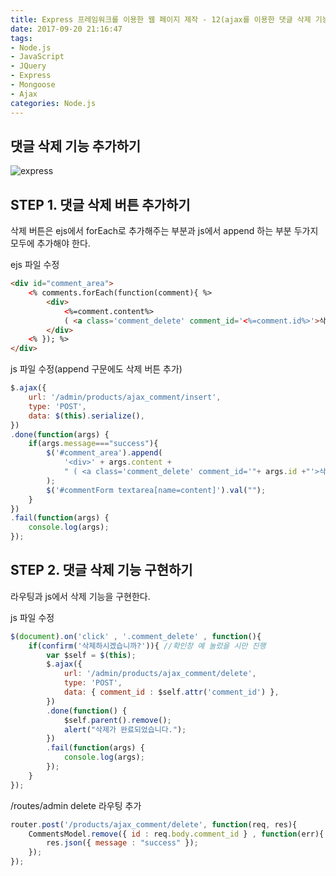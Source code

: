 ```yaml
---
title: Express 프레임워크를 이용한 웹 페이지 제작 - 12(ajax를 이용한 댓글 삭제 기능 제작)
date: 2017-09-20 21:16:47
tags: 
- Node.js
- JavaScript
- JQuery
- Express
- Mongoose
- Ajax
categories: Node.js
---
```


## **댓글 삭제 기능 추가하기**

![express](/images/node.png)

## STEP 1. 댓글 삭제 버튼 추가하기

삭제 버튼은 ejs에서 forEach로 추가해주는 부분과
js에서 append 하는 부분 두가지 모두에 추가해야 한다.

ejs 파일 수정

```html
<div id="comment_area">
    <% comments.forEach(function(comment){ %>
        <div>
            <%=comment.content%>
            ( <a class='comment_delete' comment_id='<%=comment.id%>'>삭제</a> )
        </div>
    <% }); %>
</div>
```

js 파일 수정(append 구문에도 삭제 버튼 추가)

```javascript
$.ajax({
    url: '/admin/products/ajax_comment/insert',
    type: 'POST',
    data: $(this).serialize(),
})
.done(function(args) {
    if(args.message==="success"){
        $('#comment_area').append(
            '<div>' + args.content +
            " ( <a class='comment_delete' comment_id='"+ args.id +"'>삭제</a> ) </div>"
        );
        $('#commentForm textarea[name=content]').val("");
    }
})
.fail(function(args) {
    console.log(args);
});
```

## STEP 2. 댓글 삭제 기능 구현하기
라우팅과 js에서 삭제 기능을 구현한다.

js 파일 수정

```javascript
$(document).on('click' , '.comment_delete' , function(){
    if(confirm('삭제하시겠습니까?')){ //확인창 예 눌렀을 시만 진행
        var $self = $(this);
        $.ajax({
            url: '/admin/products/ajax_comment/delete',
            type: 'POST',
            data: { comment_id : $self.attr('comment_id') },
        })
        .done(function() {
            $self.parent().remove();
            alert("삭제가 완료되었습니다.");
        })
        .fail(function(args) {
            console.log(args);
        });
    }
});
```

/routes/admin delete 라우팅 추가

```javascript
router.post('/products/ajax_comment/delete', function(req, res){
    CommentsModel.remove({ id : req.body.comment_id } , function(err){
        res.json({ message : "success" });
    });
});
```
